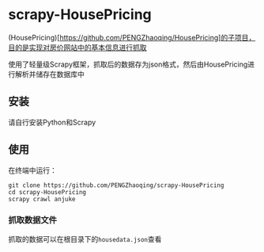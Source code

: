 # scrapy-HousePricing

(HousePricing)[https://github.com/PENGZhaoqing/HousePricing]的子项目，目的是实现对房价网站中的基本信息进行抓取

使用了轻量级Scrapy框架，抓取后的数据存为json格式，然后由HousePricing进行解析并储存在数据库中

## 安装

请自行安装Python和Scrapy

## 使用

在终端中运行：

```
git clone https://github.com/PENGZhaoqing/scrapy-HousePricing
cd scrapy-HousePricing
scrapy crawl anjuke
```

### 抓取数据文件

抓取的数据可以在根目录下的`housedata.json`查看

